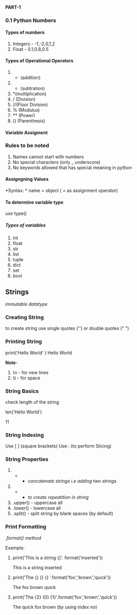 #### PART-1
### 0.1 Python Numbers

#### **Types of numbers**
1. Integers - -1,-2,0,1,2
2. Float    - 0.1,0.8,0.5

#### **Types of Operational Operators**
1. + (addition)
2. - (subtration)
3. *(multiplication)
4. / (Division)
5. //(Floor Division)
6. % (Modulus)
7. ** (Power)
8. () (Parenthesis)

#### **Variable Assigment**
### **Rules to be noted**
1. Names cannot start with numbers
2. No special characters (only _ underscore)
3. No keywords allowed that has special meaning in python

#### **Assigngning Values**
*Syntax: *
name = object ( = as assignment operator)

#### **To determine variable type**
 *use* type()
##### **Types of variables**
1. int
2. float
3. str
4. list
5. tuple
6. dict
7. set
8. bool

## Strings 
*immutable datatype*

### **Creating String**
 to create string use single quotes ('') or double quotes (" ")
 
### **Printing String**

print('Hello World' )
  Hello World
 
**Note**- 
1. \n - for new lines
2. \t - for space
		  
### **String Basics**
check length of the string

len('Hello World')

11

### **String Indexing**

Use [ ] (square brackets)
Use : (to perform Slicing)

### **String Properties**
 1. + - *concatenate strings i.e adding two strings*
 2. * -  *to create repeatition in string*
 3. .upper() - uppercase all
 4. .lower() - lowercase all
 5. .split() - split string by blank spaces (by default)
 
### **Print Formatting**

*.format() method*

Example:

1. print('This is a string {}'. format('inserted'))

     This is  a string inserted

2. print('The {} {} {} '.format('fox','brown','quick'))

     The fox brown quick 

3. print('The {2} {0} {1}'.format('fox','brown','quick'))
    
	The quick fox brown (*by using index no*)
	

 
 




